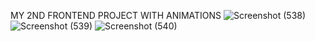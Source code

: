 MY 2ND FRONTEND PROJECT WITH ANIMATIONS
![Screenshot (538)](https://github.com/Kovarathinan/Restaurant-website/assets/113874591/4b229135-016f-4a47-bcf8-54eb373961bd)
![Screenshot (539)](https://github.com/Kovarathinan/Restaurant-website/assets/113874591/df2aa859-588f-484f-aae5-86011db1ed37)
![Screenshot (540)](https://github.com/Kovarathinan/Restaurant-website/assets/113874591/cf5fda34-8c7b-4066-807c-48e35a013176)

